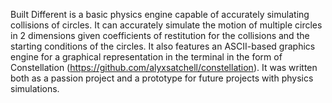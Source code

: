 Built Different is a basic physics engine capable of accurately simulating collisions of circles. It can accurately simulate the motion of multiple circles in 2 dimensions given coefficients of restitution for the collisions and the starting conditions of the circles. It also features an ASCII-based graphics engine for a graphical representation in the terminal in the form of Constellation (https://github.com/alyxsatchell/constellation). It was written both as a passion project and a prototype for future projects with physics simulations.
